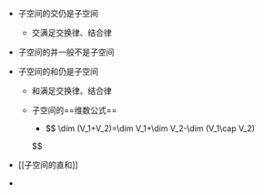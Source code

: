 - 子空间的交仍是子空间
	- 交满足交换律、结合律
- 子空间的并一般不是子空间
- 子空间的和仍是子空间
	- 和满足交换律、结合律
	- 子空间的==维数公式==
		- $$
	  \dim (V_1+V_2)=\dim V_1+\dim V_2-\dim (V_1\cap V_2)
	  
	  $$
	  
- [[子空间的直和]]
- 